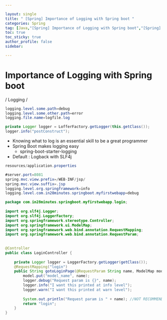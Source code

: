 ```yaml
---

layout: single
title: " [Spring] Importance of Logging with Spring boot "
categories: Spring
tag: [Java,"[Spring] Importance of Logging with Spring boot","[Spring] Logging"]
toc: true
toc_sticky: true
author_profile: false
sidebar:

---
```

# Importance of Logging with Spring boot
/ Logging /

```java
logging.level.some.path=debug
logging.level.some.other.path=error
logging.file.name=logfile.log

private Logger logger = LofferFactory.getLogger(this.getClass());
logger.info("postConstruct");

```

- Knowing what to log is an essential skill to be a great programmer
- Spring Boot makes logging easy
	- spring-boot-starter-logging
- Default : Logback with SLF4j


```java
resources/application.properties

#server.port=8081  
spring.mvc.view.prefix=/WEB-INF/jsp/  
spring.mvc.view.suffix=.jsp  
logging.level.org.springframework=info  
logging.level.com.in28minutes.springboot.myfirstwebapp=debug
```

```java
package com.in28minutes.springboot.myfirstwebapp.login;  
  
import org.slf4j.Logger;  
import org.slf4j.LoggerFactory;  
import org.springframework.stereotype.Controller;  
import org.springframework.ui.ModelMap;  
import org.springframework.web.bind.annotation.RequestMapping;  
import org.springframework.web.bind.annotation.RequestParam;  
  
  
@Controller  
public class LoginController {  
  
    private Logger logger = LoggerFactory.getLogger(getClass());  
    @RequestMapping("login")  
    public String gotoLoginPage(@RequestParam String name, ModelMap model) {  
        model.put("model_name", name);  
        logger.debug("Request param is {}", name);  
        logger.info("I want this printed at info level");  
        logger.warn("I want this printed at warn level");  
  
        System.out.println("Request param is " + name); //NOT RECOMMENDED FOR PROD CODE  
        return "login";  
    }  
}
```


